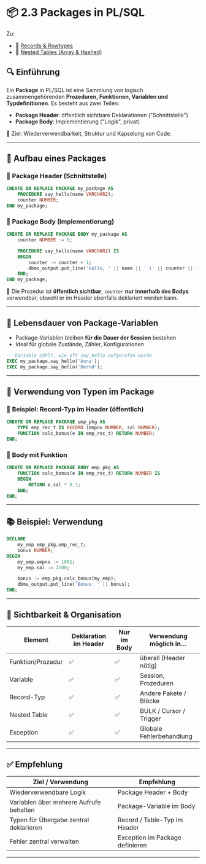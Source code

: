 # 📦 2.3 Packages in PL/SQL

Zu:
- 📘 [Records & Rowtypes](https://github.com/ad220296/Records)
- 🧩 [Nested Tables (Array & Hashed)](https://github.com/ad220296/Nested_Tables)

## 🔍 Einführung

Ein **Package** in PL/SQL ist eine Sammlung von logisch zusammengehörenden **Prozeduren, Funktionen, Variablen und Typdefinitionen**. Es besteht aus zwei Teilen:

- **Package Header**: öffentlich sichtbare Deklarationen ("Schnittstelle")
- **Package Body**: Implementierung ("Logik", privat)

📌 Ziel: Wiederverwendbarkeit, Struktur und Kapselung von Code.

---

## 🧠 Aufbau eines Packages

### 🔹 Package Header (Schnittstelle)
```sql
CREATE OR REPLACE PACKAGE my_package AS
    PROCEDURE say_hello(name VARCHAR2);
    counter NUMBER;
END my_package;
```

### 🔸 Package Body (Implementierung)
```sql
CREATE OR REPLACE PACKAGE BODY my_package AS
    counter NUMBER := 0;

    PROCEDURE say_hello(name VARCHAR2) IS
    BEGIN
        counter := counter + 1;
        dbms_output.put_line('Hallo, ' || name || ' (' || counter || ')');
    END;
END my_package;
```

📌 Die Prozedur ist **öffentlich sichtbar**, `counter` **nur innerhalb des Bodys** verwendbar, obwohl er im Header ebenfalls deklariert werden kann.

---

## 🔄 Lebensdauer von Package-Variablen

- Package-Variablen bleiben **für die Dauer der Session** bestehen
- Ideal für globale Zustände, Zähler, Konfigurationen

```sql
-- Variable zählt, wie oft say_hello aufgerufen wurde
EXEC my_package.say_hello('Anna');
EXEC my_package.say_hello('Bernd');
```

---

## 📘 Verwendung von Typen im Package

### 🔹 Beispiel: Record-Typ im Header (öffentlich)
```sql
CREATE OR REPLACE PACKAGE emp_pkg AS
    TYPE emp_rec_t IS RECORD (empno NUMBER, sal NUMBER);
    FUNCTION calc_bonus(e IN emp_rec_t) RETURN NUMBER;
END;
```

### 🔸 Body mit Funktion
```sql
CREATE OR REPLACE PACKAGE BODY emp_pkg AS
    FUNCTION calc_bonus(e IN emp_rec_t) RETURN NUMBER IS
    BEGIN
        RETURN e.sal * 0.1;
    END;
END;
```

---

## 📚 Beispiel: Verwendung
```sql
DECLARE
    my_emp emp_pkg.emp_rec_t;
    bonus NUMBER;
BEGIN
    my_emp.empno := 1001;
    my_emp.sal := 2500;

    bonus := emp_pkg.calc_bonus(my_emp);
    dbms_output.put_line('Bonus: ' || bonus);
END;
```

---

## 🧾 Sichtbarkeit & Organisation

| Element          | Deklaration im Header | Nur im Body | Verwendung möglich in… |
|------------------|------------------------|-------------|--------------------------|
| Funktion/Prozedur| ✅                    | ✅          | überall (Header nötig)   |
| Variable         | ✅                    | ✅          | Session, Prozeduren      |
| Record-Typ       | ✅                    | ✅          | Andere Pakete / Blöcke   |
| Nested Table     | ✅                    | ✅          | BULK / Cursor / Trigger   |
| Exception        | ✅                    | ✅          | Globale Fehlerbehandlung  |

---

## ✅ Empfehlung

| Ziel / Verwendung                          | Empfehlung                       |
|-------------------------------------------|----------------------------------|
| Wiederverwendbare Logik                   | Package Header + Body            |
| Variablen über mehrere Aufrufe behalten   | Package-Variable im Body         |
| Typen für Übergabe zentral deklarieren    | Record / Table-Typ im Header     |
| Fehler zentral verwalten                  | Exception im Package definieren  |

---

